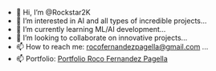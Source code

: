 - 👋 Hi, I’m @Rockstar2K
- 👀 I’m interested in AI and all types of incredible projects...
- 🌱 I’m currently learning ML/AI development...
- 💞️ I’m looking to collaborate on innovative projects...
- 📫 How to reach me: rocofernandezpagella@gmail.com ...
- 📫 Portfolio: [Portfolio Roco Fernandez Pagella](https://roco-fernandez-p.web.app/)


<!---
Rockstar2K/Rockstar2K is a ✨ special ✨ repository because its `README.md` (this file) appears on your GitHub profile.
You can click the Preview link to take a look at your changes.
--->
